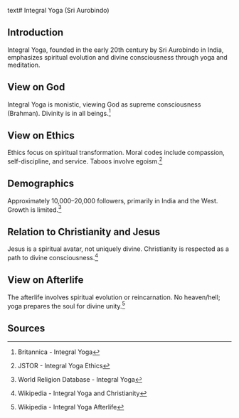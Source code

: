 text# Integral Yoga (Sri Aurobindo)
## Introduction
Integral Yoga, founded in the early 20th century by Sri Aurobindo in India, emphasizes spiritual evolution and divine consciousness through yoga and meditation.
## View on God
Integral Yoga is monistic, viewing God as supreme consciousness (Brahman). Divinity is in all beings.[^16]
## View on Ethics
Ethics focus on spiritual transformation. Moral codes include compassion, self-discipline, and service. Taboos involve egoism.[^17]
## Demographics
Approximately 10,000–20,000 followers, primarily in India and the West. Growth is limited.[^18]
## Relation to Christianity and Jesus
Jesus is a spiritual avatar, not uniquely divine. Christianity is respected as a path to divine consciousness.[^19]
## View on Afterlife
The afterlife involves spiritual evolution or reincarnation. No heaven/hell; yoga prepares the soul for divine unity.[^20]
## Sources
[^16]: Britannica - Integral Yoga[](https://www.britannica.com/topic/Integral-Yoga)
[^17]: JSTOR - Integral Yoga Ethics[](https://www.jstor.org/stable/3260832)
[^18]: World Religion Database - Integral Yoga[](https://www.worldreligiondatabase.org)
[^19]: Wikipedia - Integral Yoga and Christianity[](https://en.wikipedia.org/wiki/Integral_Yoga#Christianity)
[^20]: Wikipedia - Integral Yoga Afterlife[](https://en.wikipedia.org/wiki/Integral_Yoga#Afterlife)
